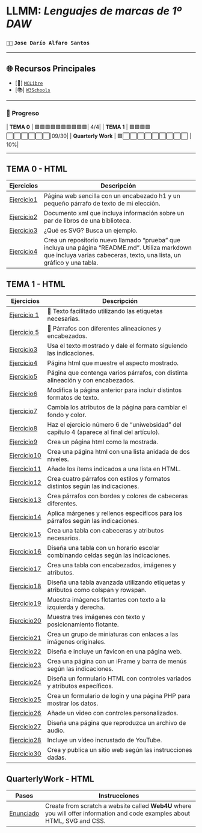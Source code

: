 # LLMM: *Lenguajes de marcas de 1º DAW*
### `🐱‍💻` **`Jose Darío Alfaro Santos`** 

---

## 🌐 **Recursos Principales**  
- [📘] [`MCLibre`](https://www.mclibre.org/consultar/htmlcss/)  
- [📚] [`W3Schools`](https://www.w3schools.com/)  

---

### 📝 **Progreso**  

|  **TEMA 0**   | 🟩🟩🟩🟩🟩🟩🟩🟩🟩🟩| 4/4|
|  **TEMA 1**   | 🟩🟩🟩🟩⬜⬜⬜⬜⬜⬜|09/30|
|  **Quarterly Work** | 🟩⬜⬜⬜⬜⬜⬜⬜⬜⬜ | 10%|


---

## TEMA 0 - HTML
Ejercicios | Descripción
----------|-------------
[Ejercicio1](tema0/pagina.html) |Página web sencilla con un encabezado h1 y un pequeño párrafo de texto de mi elección.
[Ejercicio2](tema0/menu.xml) |Documento xml que incluya información sobre un par de libros de una biblioteca.
[Ejercicio3](tema0/ejercicio3) |¿Qué es SVG? Busca un ejemplo.
[Ejercicio4](https://github.com/jalfsan3108/prueba.git) |Crea un repositorio nuevo llamado “prueba” que incluya una página “README.md”. Utiliza markdown que incluya varias cabeceras, texto, una lista, un gráfico y una tabla.

## TEMA 1 - HTML
Ejercicios | Descripción
----------|-------------
[Ejercicio 1](tema1/ejercicio1.html)|📝 Texto facilitado utilizando las etiquetas necesarias.                       
[Ejercicio 5](tema1/ejercicio2.html)|📜 Párrafos con diferentes alineaciones y encabezados.
[Ejercicio3](tema1/ejercicio3.html) |Usa el texto mostrado y dale el formato siguiendo las indicaciones.
[Ejercicio4](tema1/ejercicio4.html) |Página html que muestre el aspecto mostrado.
[Ejercicio5](tema1/ejercicio5.html) |Página que contenga varios párrafos, con distinta alineación y con encabezados.
[Ejercicio6](tema1/ejercicio6.html) |Modifica la página anterior para incluir distintos formatos de texto.
[Ejercicio7](tema1/ejercicio7.html) |Cambia los atributos de la página para cambiar el fondo y color.
[Ejercicio8](tema1/ejercicio8.html) |Haz el ejercicio número 6 de “uniwebsidad” del capítulo 4 (aparece al final del artículo).
[Ejercicio9](tema1/ejercicio9.html) |Crea un página html como la mostrada.
[Ejercicio10](tema1/ejercicio10.html) |Crea una página html con una lista anidada de dos niveles.  
[Ejercicio11](tema1/ejercicio11.html) |Añade los ítems indicados a una lista en HTML.  
[Ejercicio12](tema1/ejercicio12.html) |Crea cuatro párrafos con estilos y formatos distintos según las indicaciones.  
[Ejercicio13](tema1/ejercicio13.html) |Crea párrafos con bordes y colores de cabeceras diferentes.  
[Ejercicio14](tema1/ejercicio14.html) |Aplica márgenes y rellenos específicos para los párrafos según las indicaciones.  
[Ejercicio15](tema1/ejercicio15.html) |Crea una tabla con cabeceras y atributos necesarios.  
[Ejercicio16](tema1/ejercicio16.html) |Diseña una tabla con un horario escolar combinando celdas según las indicaciones.  
[Ejercicio17](tema1/ejercicio17.html) |Crea una tabla con encabezados, imágenes y atributos.  
[Ejercicio18](tema1/ejercicio18.html) |Diseña una tabla avanzada utilizando etiquetas y atributos como colspan y rowspan.  
[Ejercicio19](tema1/ejercicio19.html) |Muestra imágenes flotantes con texto a la izquierda y derecha.  
[Ejercicio20](tema1/ejercicio20.html) |Muestra tres imágenes con texto y posicionamiento flotante.  
[Ejercicio21](tema1/ejercicio21.html) |Crea un grupo de miniaturas con enlaces a las imágenes originales.  
[Ejercicio22](tema1/ejercicio22.html) |Diseña e incluye un favicon en una página web.  
[Ejercicio23](tema1/ejercicio23.html) |Crea una página con un iFrame y barra de menús según las indicaciones.  
[Ejercicio24](tema1/ejercicio24.html) |Diseña un formulario HTML con controles variados y atributos específicos.  
[Ejercicio25](tema1/ejercicio25.html) |Crea un formulario de login y una página PHP para mostrar los datos.  
[Ejercicio26](tema1/ejercicio26.html) |Añade un video con controles personalizados.  
[Ejercicio27](tema1/ejercicio27.html) |Diseña una página que reproduzca un archivo de audio.  
[Ejercicio28](tema1/ejercicio28.html) |Incluye un vídeo incrustado de YouTube.  
[Ejercicio30](tema1/ejercicio30.html) |Crea y publica un sitio web según las instrucciones dadas.

## QuarterlyWork - HTML
Pasos | Instrucciones
----------|-------------
[Enunciado](https://docs.google.com/document/d/195xAKsWE7OtO02Cr3YGRjn8qBjdKhDQ8aimYVjqdh6M/edit?tab=t.0) |Create from scratch a website called **Web4U** where you will offer information and code examples about HTML, SVG and CSS.

